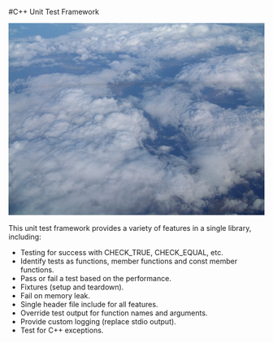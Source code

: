 #C++ Unit Test Framework

![](header_image.jpg)

This unit test framework provides a variety of features in a single library, including:
* Testing for success with CHECK_TRUE, CHECK_EQUAL, etc.
* Identify tests as functions, member functions and const member functions.
* Pass or fail a test based on the performance.
* Fixtures (setup and teardown).
* Fail on memory leak.
* Single header file include for all features.
* Override test output for function names and arguments.
* Provide custom logging (replace stdio output).
* Test for C++ exceptions.
